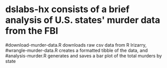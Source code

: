 # dslabs-hx consists of a brief analysis of U.S. states' murder data from the FBI

#download-murder-data.R downloads raw csv data from R Irizarry,
#wrangle-murder-data.R creates a formatted tibble of the data, and 
#analysis-murder.R generates and saves a bar plot of the total murders by state